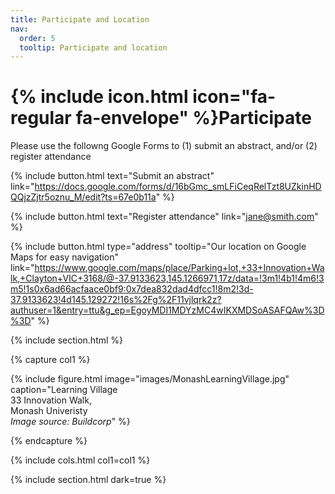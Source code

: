 ```yaml
---
title: Participate and Location
nav:
  order: 5
  tooltip: Participate and location
---
```


# {% include icon.html icon="fa-regular fa-envelope" %}Participate

Please use the followng Google Forms to (1) submit an abstract, and/or (2) register attendance 

{%
  include button.html
  text="Submit an abstract"
  link="https://docs.google.com/forms/d/16bGmc_smLFiCeqRelTzt8UZkinHDQQjzZjtr5oznu_M/edit?ts=67e0b11a"
%}

{%
  include button.html
  text="Register attendance"
  link="jane@smith.com"
%}


{%
  include button.html
  type="address"
  tooltip="Our location on Google Maps for easy navigation"
  link="https://www.google.com/maps/place/Parking+lot,+33+Innovation+Walk,+Clayton+VIC+3168/@-37.9133623,145.1266971,17z/data=!3m1!4b1!4m6!3m5!1s0x6ad66acfaace0bf9:0x7dea832dad4dfcc1!8m2!3d-37.9133623!4d145.129272!16s%2Fg%2F11vjlqrk2z?authuser=1&entry=ttu&g_ep=EgoyMDI1MDYzMC4wIKXMDSoASAFQAw%3D%3D"
%}

{% include section.html %}

{% capture col1 %}

{%
  include figure.html
  image="images/MonashLearningVillage.jpg"
  caption="Learning Village<br/>
  33 Innovation Walk,<br/>
  Monash Univeristy<br/>
  *Image source: Buildcorp*"
%}

{% endcapture %}

{% include cols.html col1=col1 %}

{% include section.html dark=true %}
